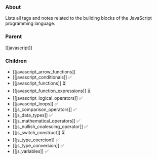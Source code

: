 ### About
Lists all tags and notes related to the building blocks of the JavaScript programming language.

### Parent
[[javascript]]

### Children
- [[javascript_arrow_functions]]
- [[javascript_conditionals]] ✅
- [[javascript_functions]] ⏳
- [[javascript_function_expressions]] ⏳
- [[javascript_logical_operators]] ✅
- [[javascript_loops]] ✅
-  [[js_comparison_operators]] ✅
- [[js_data_types]] ✅
- [[js_mathematical_operators]] ✅
- [[js_nullish_coalescing_operator]] ✅
- [[js_switch_construct]] ⏳
- [[js_type_coercion]] ✅
- [[js_type_conversion]]  ✅
- [[js_variables]] ✅
